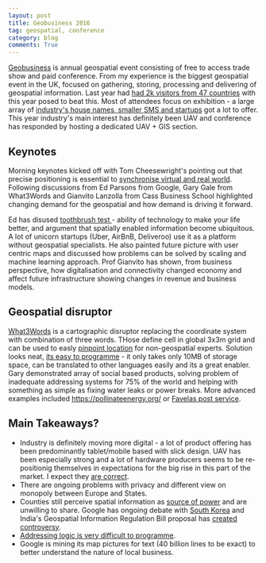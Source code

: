 ```yaml
---
layout: post
title: Geobusiness 2016
tag: geospatial, conference
category: blog
comments: True
---
```


[Geobusiness](http://geobusinessshow.com/) is annual geospatial event consisting of free to access trade show and paid conference. From my experience is the biggest geospatial event in the UK, focused on gathering, storing, processing and delivering of geospatial information. Last year had [had 2k visitors from 47 countries](http://geobusinessshow.com/wp-content/uploads/GEO-Business-2015-Show-Review.pdf) with this year posed to beat this.
Most of attendees focus on exhibition - a large array of [industry's house names, smaller SMS and startups](http://geobusinessshow.com/whos-attending/) got a lot to offer. This year industry's main interest has definitely been UAV and conference has responded by hosting a dedicated UAV + GIS section.

## Keynotes

Morning keynotes kicked off with Tom Cheesewright's pointing out that precise positioning is essential to [synchronise virtual and real world](http://www.bookofthefuture.co.uk/2016/05/geobusiness-location-is-the-key-to-synchronising-our-two-worlds/). Following discussions from Ed Parsons from Google, Gary Gale from What3Words and Gianvito Lanzolla from Cass Business School highlighted changing demand for the geospatial and how demand is driving it forward.

Ed has disused [toothbrush test ](http://www.inc.com/larry-kim/how-google-s-ceo-only-buys-companies-that-pass-his-crazy-toothbrush-test.html)- ability of technology to make your life better, and argument that spatially enabled information become ubiquitous. A lot of unicorn startups (Uber, AirBnB, Deliveroo) use it as a platform without geospatial specialists. He also painted future picture with user centric maps and discussed how problems can be solved by scaling and machine learning approach.
Prof Gianvito has shown, from business perspective, how digitalisation and connectivity changed economy and affect future infrastructure showing changes in revenue and business models.

## Geospatial disruptor

[What3Words](http://what3words.com/) is a cartographic disruptor replacing the coordinate system with combination of three words. THose define cell in global 3x3m grid and can be used to easly [pinpoint location](http://what3words.com/about/) for non-geospatial experts.
Solution looks neat, [its easy to programme](https://www.dropbox.com/s/u4lpy7y3qh4ei7q/what3words%20-%20Technical%20Appraisal%20V1.1.pdf?dl=0) - it only takes only 10MB of storage space, can be translated to other languages easily and its a great enabler.
Gary demonstrated array of social based products, solving problem of inadequate addressing systems for 75% of the world and helping with something as simple as fixing water leaks or power breaks. More advanced examples included <https://pollinateenergy.org/> or [Favelas post service](http://www.bbc.co.uk/news/business-32444811).

## Main Takeaways?

* Industry is definitely moving more digital - a lot of product offering has been predominantly tablet/mobile based with slick design. UAV has been especially strong and a lot of hardware producers seems to be re-positionig themselves in expectations for the big rise in this part of the market. I expect they [are correct](http://insideunmannedsystems.com/snapshot-europes-uav-industry/).
* There are ongoing problems with privacy and different view on monopoly between Europe and States.
* Counties still perceive spatial information as [source of power](http://thewire.in/2016/05/16/before-geospatial-bill-a-long-history-of-killing-the-map-in-order-to-protect-the-territory-36453/) and are unwilling to share. Google has ongoing debate with [South Korea](http://www.wsj.com/articles/google-challenges-south-korea-over-mapping-restrictions-1463478584) and India's Geospatial Information Regulation Bill proposal has [created controversy](http://www.business-standard.com/article/current-affairs/geospatial-info-bill-what-is-the-india-pakistan-spat-all-about-116051800215_1.html).
* [Addressing logic is very difficult to programme](https://www.mjt.me.uk/posts/falsehoods-programmers-believe-about-addresses/).
* Google is mining its map pictures for text (40 billion lines to be exact) to better understand the nature of local business.

